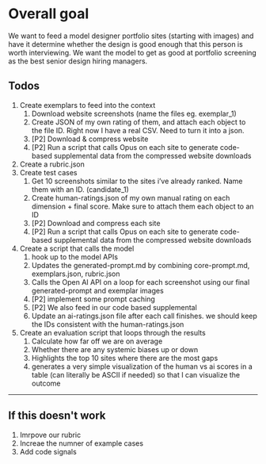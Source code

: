 # Overall goal
We want to feed a model designer portfolio sites (starting with images) and have it determine whether the design is good enough that this person is worth interviewing. We want the model to get as good at portfolio screening as the best senior design hiring managers.

## Todos

1. Create exemplars to feed into the context
    1. Download website screenshots (name the files eg. exemplar_1)
    2. Create JSON of my own rating of them, and attach each object to the file ID. Right now I have a real CSV. Need to turn it into a json.
    3. [P2] Download & compress website
    4. [P2] Run a script that calls Opus on each site to generate code-based supplemental data from the compressed website downloads
2. Create a rubric.json
3. Create test cases
    1. Get 10 screenshots similar to the sites i’ve already ranked. Name them with an ID. (candidate_1)
    2. Create human-ratings.json of my own manual rating on each dimension + final score. Make sure to attach them each object to an ID
    3. [P2] Download and compress each site
    4. [P2] Run a script that calls Opus on each site to generate code-based supplemental data from the compressed website downloads
4. Create a script that calls the model
    1. hook up to the model APIs
    2. Updates the generated-prompt.md by combining core-prompt.md, exemplars.json, rubric.json
    3. Calls the Open AI API on a loop for each screenshot using our final generated-prompt and exemplar images
    4. [P2] implement some prompt caching
    5. [P2] We also feed in our code based supplemental 
    6. Update an ai-ratings.json file after each call finishes. we should keep the IDs consistent with the human-ratings.json
5. Create an evaluation script that loops through the results
    1. Calculate how far off we are on average
    2. Whether there are any systemic biases up or down
    3. Highlights the top 10 sites where there are the most gaps
    4. generates a very simple visualization of the human vs ai scores in a table (can literally be ASCII if needed) so that I can visualize the outcome

----
## If this doesn't work
1. Imrpove our rubric
2. Increae the numner of example cases
3. Add code signals